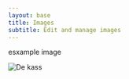 ```yaml
---
layout: base
title: Images
subtitle: Edit and manage images
---
```

esxample image

![De kass](/img/documentation/dekaas.jpg)

